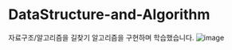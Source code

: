 # DataStructure-and-Algorithm
자료구조/알고리즘을 길찾기 알고리즘을 구현하며 학습했습니다.
![image](https://github.com/strurao/DataStructure-and-Algorithm/assets/126440235/c52941e9-2b49-4721-aacf-f44935a029a5)
